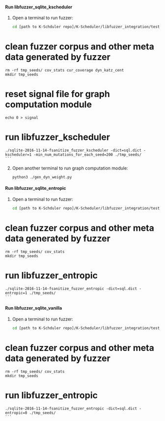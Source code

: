 #### Run libfuzzer_sqlite_kscheduler
1. Open a terminal to run fuzzer:
    ```sh
    cd [path to K-Schduler repo]/K-Scheduler/libfuzzer_integration/test_programs/sqlite/kscheduler 
# clean fuzzer corpus and other meta data generated by fuzzer
    rm -rf tmp_seeds/ cov_stats cur_coverage dyn_katz_cent 
    mkdir tmp_seeds
# reset signal file for graph computation module
    echo 0 > signal
# run libfuzzer_kscheduler
    ./sqlite-2016-11-14-fsanitize_fuzzer_kscheduler -dict=sql.dict -kscheduler=1 -min_num_mutations_for_each_seed=200 ./tmp_seeds/
    ```
2. Open another terminal to run graph computation module:
    ```sh
    python3 ./gen_dyn_weight.py
    ```

#### Run libfuzzer_sqlite_entropic
1. Open a terminal to run fuzzer:
    ```sh
    cd [path to K-Schduler repo]/K-Scheduler/libfuzzer_integration/test_programs/sqlite/entropic 
# clean fuzzer corpus and other meta data generated by fuzzer
    rm -rf tmp_seeds/ cov_stats  
    mkdir tmp_seeds
# run libfuzzer_entropic
    ./sqlite-2016-11-14-fsanitize_fuzzer_entropic -dict=sql.dict -entropic=1 ./tmp_seeds/
    ```

#### Run libfuzzer_sqlite_vanilla
1. Open a terminal to run fuzzer:
    ```sh
    cd [path to K-Schduler repo]/K-Scheduler/libfuzzer_integration/test_programs/sqlite/vanilla 
# clean fuzzer corpus and other meta data generated by fuzzer
    rm -rf tmp_seeds/ cov_stats  
    mkdir tmp_seeds
# run libfuzzer_entropic
    ./sqlite-2016-11-14-fsanitize_fuzzer_entropic -dict=sql.dict -entropic=0 ./tmp_seeds/
    ```
